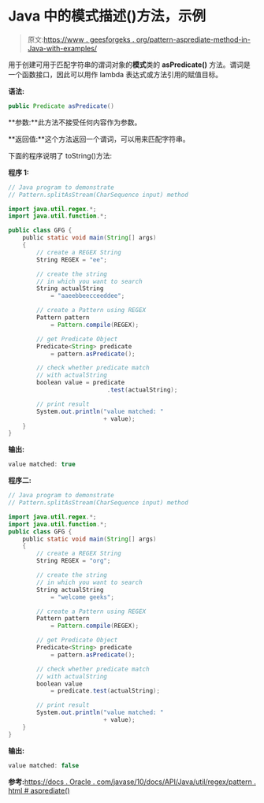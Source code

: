 # Java 中的模式描述()方法，示例

> 原文:[https://www . geesforgeks . org/pattern-asprediate-method-in-Java-with-examples/](https://www.geeksforgeeks.org/pattern-aspredicate-method-in-java-with-examples/)

用于创建可用于匹配字符串的谓词对象的**模式**类的 **asPredicate()** 方法。谓词是一个函数接口，因此可以用作 lambda 表达式或方法引用的赋值目标。

**语法:**

```java
public Predicate asPredicate()

```

**参数:**此方法不接受任何内容作为参数。

**返回值:**这个方法返回一个谓词，可以用来匹配字符串。

下面的程序说明了 toString()方法:

**程序 1:**

```java
// Java program to demonstrate
// Pattern.splitAsStream(CharSequence input) method

import java.util.regex.*;
import java.util.function.*;

public class GFG {
    public static void main(String[] args)
    {
        // create a REGEX String
        String REGEX = "ee";

        // create the string
        // in which you want to search
        String actualString
            = "aaeebbeecceeddee";

        // create a Pattern using REGEX
        Pattern pattern
            = Pattern.compile(REGEX);

        // get Predicate Object
        Predicate<String> predicate
            = pattern.asPredicate();

        // check whether predicate match
        // with actualString
        boolean value = predicate
                            .test(actualString);

        // print result
        System.out.println("value matched: "
                           + value);
    }
}
```

**输出:**

```java
value matched: true

```

**程序二:**

```java
// Java program to demonstrate
// Pattern.splitAsStream(CharSequence input) method

import java.util.regex.*;
import java.util.function.*;
public class GFG {
    public static void main(String[] args)
    {
        // create a REGEX String
        String REGEX = "org";

        // create the string
        // in which you want to search
        String actualString
            = "welcome geeks";

        // create a Pattern using REGEX
        Pattern pattern
            = Pattern.compile(REGEX);

        // get Predicate Object
        Predicate<String> predicate
            = pattern.asPredicate();

        // check whether predicate match
        // with actualString
        boolean value
            = predicate.test(actualString);

        // print result
        System.out.println("value matched: "
                           + value);
    }
}
```

**输出:**

```java
value matched: false

```

**参考:**[https://docs . Oracle . com/javase/10/docs/API/Java/util/regex/pattern . html # asprediate()](https://docs.oracle.com/javase/10/docs/api/java/util/regex/Pattern.html#asPredicate())